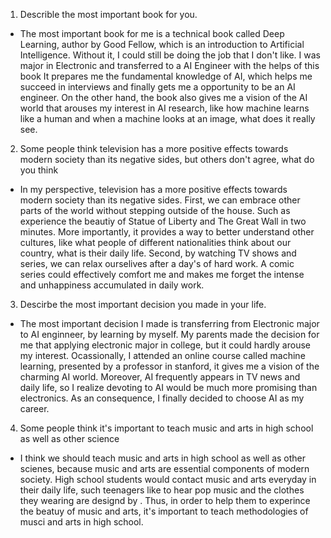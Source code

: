 1. Describle the most important book for you.
- The most important book for me is a technical book called Deep Learning, author by Good Fellow, which is an introduction to Artificial Intelligence. 
Without it, I could still be doing the job that I don't like. I was major in Electronic and transferred to a AI Engineer with the helps of this book
It prepares me the fundamental knowledge of AI, which helps me succeed in interviews and finally gets me a opportunity to be an AI engineer.
  On the other hand, the book also gives me a vision of the AI world that arouses my interest in AI research, like how machine learns like a human and when a machine looks at an image, what
does it really see.

2. Some people think television has a more positive effects towards modern society than its negative sides, but others don't agree, what do you think
- In my perspective, television has a more positive effects towards modern society than its negative sides. First, we can embrace other parts of the world
without stepping outside of the house. Such as experience the beautiy of Statue of Liberty and The Great Wall in two minutes. More importantly, it provides a way
to better understand other cultures, like what people of different nationalities think about our country, what is their daily life.
  Second, by watching TV shows and series, we can relax ourselives after a day's of hard work. A comic series could effectively comfort me and makes me forget the intense
  and unhappiness accumulated in daily work.
  
3. Descirbe the most important decision you made in your life.
- The most important decision I made is transferring from Electronic major to AI enginneer, by learning by myself. My parents made the decision for me that applying 
electronic major in college, but it could hardly arouse my interest. Ocassionally, I attended an online course called machine learning, presented by a professor
in stanford, it gives me a vision of the charming AI world. Moreover, AI frequently appears in TV news and daily life, so I realize devoting to AI would be much more
promising than electronics. As an consequence, I finally decided to choose AI as my career.

4. Some people think it's important to teach music and arts in high school as well as other science
- I think we should teach music and arts in high school as well as other scienes, because music and arts are essential components of modern society. High school students would contact music and arts everyday in their daily life, such teenagers like to hear pop music and the clothes they wearing are designd by . Thus, in order to help them to experince the beatuy of music and arts, it's important to teach methodologies of musci and arts in high school.

